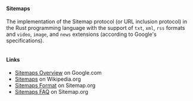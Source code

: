 #### Sitemaps

The implementation of the Sitemap protocol (or URL inclusion protocol) in the
Rust programming language with the support of `txt`, `xml`, `rss` formats and
`video`, `image`, and `news` extensions (according to Google's specifications).

```rust
```

#### Links

- [Sitemaps Overview](https://developers.google.com/search/docs/crawling-indexing/sitemaps/overview)
  on Google.com
- [Sitemaps](https://en.wikipedia.org/wiki/Sitemaps) on Wikipedia.org
- [Sitemaps Format](https://www.sitemaps.org/protocol.html) on Sitemap.org
- [Sitemaps FAQ](https://www.sitemaps.org/faq.htm) on Sitemap.org

